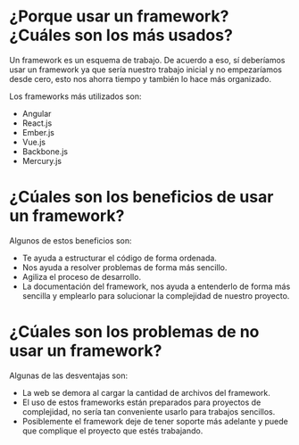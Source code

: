 # ¿Porque usar un framework? ¿Cuáles son los más usados?

Un framework es un esquema de trabajo. De acuerdo a eso, sí deberíamos usar un framework ya que sería nuestro trabajo inicial y no empezaríamos desde cero, esto nos ahorra tiempo y también lo hace más organizado.

Los frameworks más utilizados son:

* Angular
* React.js
* Ember.js
* Vue.js
* Backbone.js
* Mercury.js
	
# ¿Cúales son los beneficios de usar un framework?

Algunos de estos beneficios son:

* Te ayuda a estructurar el código de forma ordenada.
* Nos ayuda a resolver problemas de forma más sencillo.
* Agiliza el proceso de desarrollo.
* La documentación del framework, nos ayuda a entenderlo de forma más sencilla y emplearlo para solucionar la complejidad de nuestro proyecto.
	
# ¿Cúales son los problemas de no usar un framework?

Algunas de las desventajas son:

* La web se demora al cargar la cantidad de archivos del framework.
* El uso de estos frameworks están preparados para proyectos de complejidad, no sería tan conveniente usarlo para trabajos sencillos.
* Posiblemente el framework deje de tener soporte más adelante y puede que complique el proyecto que estés trabajando.
